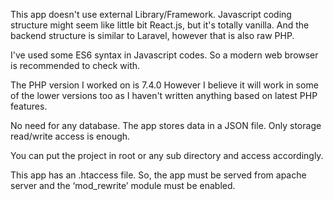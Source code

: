 This app doesn't use external Library/Framework.
Javascript coding structure might seem like little bit React.js, but it's totally vanilla.
And the backend structure is similar to Laravel, however that is also raw PHP.

I've used some ES6 syntax in Javascript codes. So a modern web browser is recommended to check with.

The PHP version I worked on is 7.4.0
However I believe it will work in some of the lower versions too as I haven't written anything based on latest PHP features.

No need for any database. 
The app stores data in a JSON file. Only storage read/write access is enough.

You can put the project in root or any sub directory and access accordingly.

This app has an .htaccess file.
So, the app must be served from apache server and the ‘mod_rewrite’ module must be enabled.